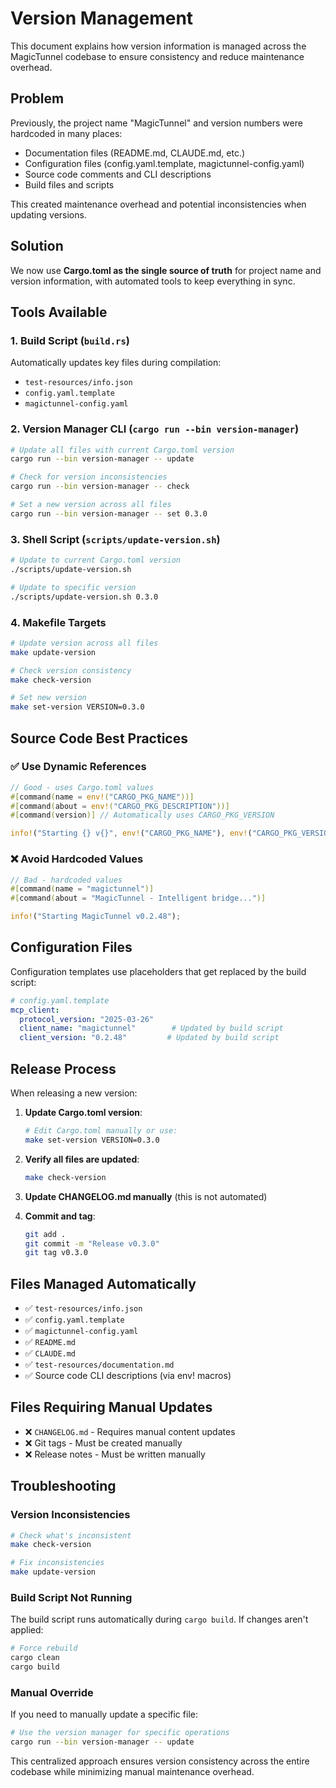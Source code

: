 # Version Management

This document explains how version information is managed across the MagicTunnel codebase to ensure consistency and reduce maintenance overhead.

## Problem

Previously, the project name "MagicTunnel" and version numbers were hardcoded in many places:
- Documentation files (README.md, CLAUDE.md, etc.)
- Configuration files (config.yaml.template, magictunnel-config.yaml)
- Source code comments and CLI descriptions
- Build files and scripts

This created maintenance overhead and potential inconsistencies when updating versions.

## Solution

We now use **Cargo.toml as the single source of truth** for project name and version information, with automated tools to keep everything in sync.

## Tools Available

### 1. Build Script (`build.rs`)
Automatically updates key files during compilation:
- `test-resources/info.json`
- `config.yaml.template`
- `magictunnel-config.yaml`

### 2. Version Manager CLI (`cargo run --bin version-manager`)
```bash
# Update all files with current Cargo.toml version
cargo run --bin version-manager -- update

# Check for version inconsistencies
cargo run --bin version-manager -- check

# Set a new version across all files
cargo run --bin version-manager -- set 0.3.0
```

### 3. Shell Script (`scripts/update-version.sh`)
```bash
# Update to current Cargo.toml version
./scripts/update-version.sh

# Update to specific version
./scripts/update-version.sh 0.3.0
```

### 4. Makefile Targets
```bash
# Update version across all files
make update-version

# Check version consistency
make check-version

# Set new version
make set-version VERSION=0.3.0
```

## Source Code Best Practices

### ✅ Use Dynamic References
```rust
// Good - uses Cargo.toml values
#[command(name = env!("CARGO_PKG_NAME"))]
#[command(about = env!("CARGO_PKG_DESCRIPTION"))]
#[command(version)] // Automatically uses CARGO_PKG_VERSION

info!("Starting {} v{}", env!("CARGO_PKG_NAME"), env!("CARGO_PKG_VERSION"));
```

### ❌ Avoid Hardcoded Values
```rust
// Bad - hardcoded values
#[command(name = "magictunnel")]
#[command(about = "MagicTunnel - Intelligent bridge...")]

info!("Starting MagicTunnel v0.2.48");
```

## Configuration Files

Configuration templates use placeholders that get replaced by the build script:
```yaml
# config.yaml.template
mcp_client:
  protocol_version: "2025-03-26"
  client_name: "magictunnel"        # Updated by build script
  client_version: "0.2.48"         # Updated by build script
```

## Release Process

When releasing a new version:

1. **Update Cargo.toml version**:
   ```bash
   # Edit Cargo.toml manually or use:
   make set-version VERSION=0.3.0
   ```

2. **Verify all files are updated**:
   ```bash
   make check-version
   ```

3. **Update CHANGELOG.md manually** (this is not automated)

4. **Commit and tag**:
   ```bash
   git add .
   git commit -m "Release v0.3.0"
   git tag v0.3.0
   ```

## Files Managed Automatically

- ✅ `test-resources/info.json`
- ✅ `config.yaml.template`
- ✅ `magictunnel-config.yaml`
- ✅ `README.md`
- ✅ `CLAUDE.md`
- ✅ `test-resources/documentation.md`
- ✅ Source code CLI descriptions (via env! macros)

## Files Requiring Manual Updates

- ❌ `CHANGELOG.md` - Requires manual content updates
- ❌ Git tags - Must be created manually
- ❌ Release notes - Must be written manually

## Troubleshooting

### Version Inconsistencies
```bash
# Check what's inconsistent
make check-version

# Fix inconsistencies
make update-version
```

### Build Script Not Running
The build script runs automatically during `cargo build`. If changes aren't applied:
```bash
# Force rebuild
cargo clean
cargo build
```

### Manual Override
If you need to manually update a specific file:
```bash
# Use the version manager for specific operations
cargo run --bin version-manager -- update
```

This centralized approach ensures version consistency across the entire codebase while minimizing manual maintenance overhead.
